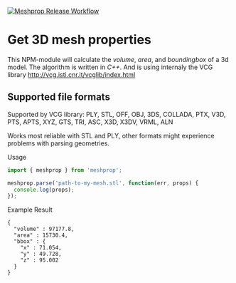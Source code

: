 [![Meshprop Release Workflow](https://github.com/all3dp/meshprop/actions/workflows/deploy.yml/badge.svg)](https://github.com/all3dp/meshprop/actions/workflows/deploy.yml)

# Get 3D mesh properties

This NPM-module will calculate the *volume*, *area*, and *boundingbox* of a 3d model.
The algorithm is written in *C++*. And is using internaly the VCG library http://vcg.isti.cnr.it/vcglib/index.html

## Supported file formats
Supported by VCG library: PLY, STL, OFF, OBJ, 3DS, COLLADA, PTX, V3D, PTS, APTS, XYZ, GTS, TRI, ASC, X3D, X3DV, VRML, ALN

Works most reliable with STL and PLY, other formats might experience problems with parsing geometries.

Usage
```javascript
import { meshprop } from 'meshprop';

meshprop.parse('path-to-my-mesh.stl', function(err, props) {
  console.log(props);
});
```

Example Result
```
{
  "volume" : 97177.8,
  "area" : 15730.4,
  "bbox" : {
    "x" : 71.054,
    "y" : 49.728,
    "z" : 95.002
  }
}
```
